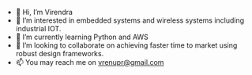 - 👋 Hi, I’m Virendra
- 👀 I’m interested in embedded systems and wireless systems including industrial IOT.
- 🌱 I’m currently learning Python and AWS
- 💞️ I’m looking to collaborate on achieving faster time to market using robust design frameworks.
- 📫 You may reach me on vrenupr@gmail.com

<!---
shankerpura/shankerpura is a ✨ special ✨ repository because its `README.md` (this file) appears on your GitHub profile.
You can click the Preview link to take a look at your changes.
--->
